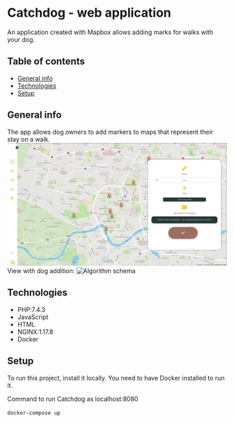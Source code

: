 # Catchdog - web application 

An application created with Mapbox allows adding marks for walks with your dog.

## Table of contents
* [General info](#general-info)
* [Technologies](#technologies)
* [Setup](#setup)

## General info

The app allows dog owners to add markers to maps that represent their stay on a walk.
![Algorithm schema](/public/img/walks_map_screen.png)
View with dog addition:
![Algorithm schema](/public/img/add_dog_screen.png)

## Technologies

* PHP:7.4.3
* JavaScript
* HTML
* NGINX:1.17.8
* Docker

## Setup

To run this project, install it locally.
You need to have Docker installed to run it.

Command to run Catchdog as localhost:8080

`docker-compose up`

